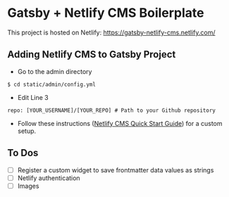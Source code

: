 # Gatsby + Netlify CMS Boilerplate

This project is hosted on Netlify: https://gatsby-netlify-cms.netlify.com/

## Adding Netlify CMS to Gatsby Project
- Go to the admin directory
```
$ cd static/admin/config.yml
```
- Edit Line 3
```
repo: [YOUR_USERNAME]/[YOUR_REPO] # Path to your Github repository
```
- Follow these instructions ([Netlify CMS Quick Start Guide](https://www.netlifycms.org/docs/quick-start/)) for a custom setup.

## To Dos
- [ ] Register a custom widget to save frontmatter data values as strings
- [ ] Netlify authentication
- [ ] Images

